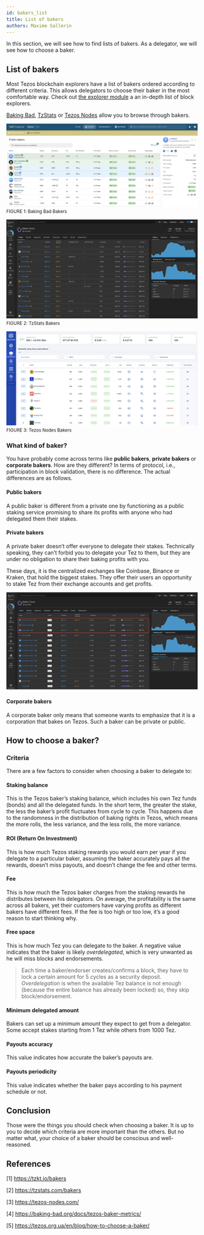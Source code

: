 ```yaml
---
id: bakers_list
title: List of bakers
authors: Maxime Sallerin
---
```


In this section, we will see how to find lists of bakers. As a delegator, we will see how to choose a baker.

## List of bakers

Most Tezos blockchain explorers have a list of bakers ordered according to different criteria. This allows delegators to choose their baker in the most comfortable way. Check out [the explorer module](/explorer/available-tezos-indexers) a an in-depth list of block explorers.

[Baking Bad](https://tzkt.io/bakers/), [TzStats](https://tzstats.com/bakers) or [Tezos Nodes](https://tezos-nodes.com/) allow you to browse through bakers.

<p align="center">

![baking-bad-bakers](baking_bad_bakers.png)
<small className="figure">FIGURE 1: Baking Bad Bakers</small>

![tzstats-bakers](tzstats_bakers.png)
<small className="figure">FIGURE 2: TzStats Bakers</small>

![tezos-nodes-bakers](tezos_node_bakers.png)
<small className="figure">FIGURE 3: Tezos Nodes Bakers</small>

</p>

### What kind of baker?

You have probably come across terms like **public bakers**, **private bakers** or **corporate bakers**. How are they different? In terms of protocol, i.e., participation in block validation, there is no difference. The actual differences are as follows.

#### Public bakers

A public baker is different from a private one by functioning as a public staking service promising to share its profits with anyone who had delegated them their stakes.

#### Private bakers

A private baker doesn’t offer everyone to delegate their stakes. Technically speaking, they can’t forbid you to delegate your Tez to them, but they are under no obligation to share their baking profits with you.

These days, it is the centralized exchanges like Coinbase, Binance or Kraken, that hold the biggest stakes. They offer their users an opportunity to stake Tez from their exchange accounts and get profits.

<p align="center">

![tzstats-bakers-top20](tzstats_bakers_top20.png)

</p>

#### Corporate bakers

A corporate baker only means that someone wants to emphasize that it is a corporation that bakes on Tezos. Such a baker can be private or public.

## How to choose a baker?

### Criteria

There are a few factors to consider when choosing a baker to delegate to:

#### Staking balance

This is the Tezos baker’s staking balance, which includes his own Tez funds (bonds) and all the delegated funds. In the short term, the greater the stake, the less the baker’s profit fluctuates from cycle to cycle. This happens due to the randomness in the distribution of baking rights in Tezos, which means the more rolls, the less variance, and the less rolls, the more variance.

#### ROI (Return On Investment)

This is how much Tezos staking rewards you would earn per year if you delegate to a particular baker, assuming the baker accurately pays all the rewards, doesn’t miss payouts, and doesn’t change the fee and other terms.

#### Fee

This is how much the Tezos baker charges from the staking rewards he distributes between his delegators. On average, the profitability is the same across all bakers, yet their customers have varying profits as different bakers have different fees. If the fee is too high or too low, it’s a good reason to start thinking why.

#### Free space

This is how much Tez you can delegate to the baker. A negative value indicates that the baker is likely _overdelegated_, which is very unwanted as he will miss blocks and endorsements.

> Each time a baker/endorser creates/confirms a block, they have to lock a certain amount for 5 cycles as a security deposit. _Overdelegation_ is when the available Tez balance is not enough (because the entire balance has already been locked) so, they skip block/endorsement.

#### Minimum delegated amount

Bakers can set up a minimum amount they expect to get from a delegator. Some accept stakes starting from 1 Tez while others from 1000 Tez.

#### Payouts accuracy

This value indicates how accurate the baker’s payouts are.

#### Payouts periodicity

This value indicates whether the baker pays according to his payment schedule or not.

## Conclusion

Those were the things you should check when choosing a baker. It is up to you to decide which criteria are more important than the others. But no matter what, your choice of a baker should be conscious and well-reasoned.

## References

[1] <https://tzkt.io/bakers>

[2] <https://tzstats.com/bakers>

[3] <https://tezos-nodes.com/>

[4] <https://baking-bad.org/docs/tezos-baker-metrics/>

[5] <https://tezos.org.ua/en/blog/how-to-choose-a-baker/>
